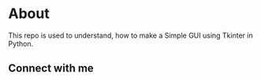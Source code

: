 # About
This repo is used to understand, how to make a Simple GUI using Tkinter in Python.

## Connect with me

